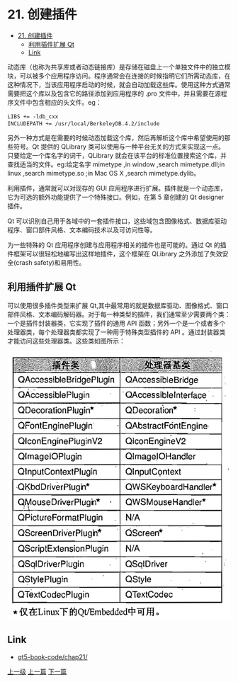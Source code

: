 # 21. 创建插件

<!-- @import "[TOC]" {cmd="toc" depthFrom=1 depthTo=6 orderedList=false} -->
<!-- code_chunk_output -->

- [21. 创建插件](#21-创建插件)
  - [利用插件扩展 Qt](#利用插件扩展-qt)
  - [Link](#link)

<!-- /code_chunk_output -->

动态库（也称为共享库或者动态链接库）是存储在磁盘上一个单独文件中的独立模块，可以被多个应用程序访问。程序通常会在连接的时候指明它们所需动态库，在这种情况下，当该应用程序启动的时候，就会自动加载这些库。使用这种方式通常需要把这个库以及包含它的路径添加到应用程序的 .pro 文件中，并且需要在源程序文件中包含相应的头文件。eg：
```highLight
LIBS += -ldb_cxx
INCLUDEPATH += /usr/local/BerkeleyDB.4.2/include
```

另外一种方式是在需要的时候动态加载这个库，然后再解析这个库中希望使用的那些符号。Qt 提供的 QLibrary 类可以使用与一种平台无关的方式来实现这一点。只要给定一个库名字的词干，QLibrary 就会在该平台的标准位置搜索这个库，并查找适当的文件。eg:给定名字 mimetype ,in window ,search mimetype.dll;in linux ,search mimetype.so ;in Mac OS X ,search mimetype.dylib。

利用插件，通常就可以对现存的 GUI 应用程序进行扩展。插件就是一个动态库，它为可选的额外功能提供了一个特殊接口。例如，在第 5 章创建的 Qt designer 插件。

Qt 可以识别自己用于各域中的一套插件接口，这些域包含图像格式、数据库驱动程序、窗口部件风格、文本编码技术以及可访问性等。

为一些特殊的 Qt 应用程序创建与应用程序相关的插件也是可能的。通过 Qt 的插件框架可以很轻松地编写出这样地插件，这个框架在 QLibrary 之外添加了失效安全(crash safety)和易用性。


## 利用插件扩展 Qt

可以使用很多插件类型来扩展 Qt,其中最常用的就是数据库驱动、图像格式、窗口部件风格、文本编码解码器。对于每一种类型的插件，我们通常至少需要两个类：一个是插件封装器类，它实现了插件的通用 API 函数；另外一个是一个或者多个处理器类，每个处理器类都实现了一种用于特殊类型插件的 API 。通过封装器类才能访问这些处理器类。这些类如图所示：

![](../images/21_createPlugin_202004152059_1.png)

## Link
* [qt5-book-code/chap21/](https://github.com/mutse/qt5-book-code/tree/master/chap21)


[上一级](README.md)
[上一篇](14_multiThread.md)
[下一篇](deployqt.md)
